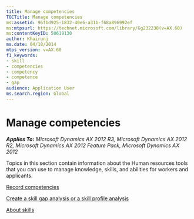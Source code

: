 ```yaml
---
title: Manage competencies
TOCTitle: Manage competencies
ms:assetid: 96fbd925-1832-40e6-a31b-f68a896992ef
ms:mtpsurl: https://technet.microsoft.com/library/Gg232238(v=AX.60)
ms:contentKeyID: 50619130
author: Khairunj
ms.date: 04/18/2014
mtps_version: v=AX.60
f1_keywords:
- skill
- competencies
- competency
- competence
- gap
audience: Application User
ms.search.region: Global
---
```


# Manage competencies 


_**Applies To:** Microsoft Dynamics AX 2012 R3, Microsoft Dynamics AX 2012 R2, Microsoft Dynamics AX 2012 Feature Pack, Microsoft Dynamics AX 2012_

Topics in this section contain information about the Human resources tools that you can use to manage knowledge, skills, and abilities for workers and applicants.

[Record competencies](record-competencies.md)

[Create a skill gap analysis or a skill profile analysis](create-a-skill-gap-analysis-or-a-skill-profile-analysis.md)

[About skills](about-skills.md)

  


